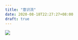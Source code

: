 ```yaml
---
title: "意识流"
date: 2020-08-18T22:27:27+08:00
draft: true
---
```


![](~/blog/static/images/meme.jpg)